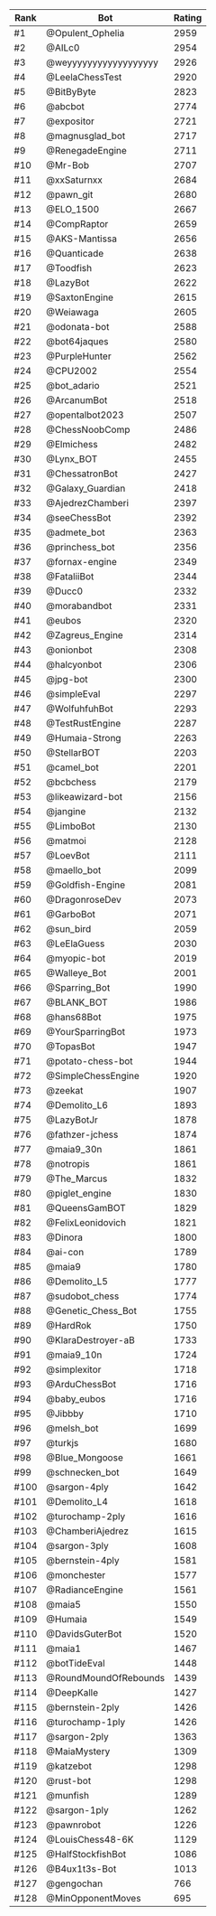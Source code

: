 Rank|Bot|Rating
---|---|---
#1|@Opulent_Ophelia|2959
#2|@AILc0|2954
#3|@weyyyyyyyyyyyyyyyyyy|2926
#4|@LeelaChessTest|2920
#5|@BitByByte|2823
#6|@abcbot|2774
#7|@expositor|2721
#8|@magnusglad_bot|2717
#9|@RenegadeEngine|2711
#10|@Mr-Bob|2707
#11|@xxSaturnxx|2684
#12|@pawn_git|2680
#13|@ELO_1500|2667
#14|@CompRaptor|2659
#15|@AKS-Mantissa|2656
#16|@Quanticade|2638
#17|@Toodfish|2623
#18|@LazyBot|2622
#19|@SaxtonEngine|2615
#20|@Weiawaga|2605
#21|@odonata-bot|2588
#22|@bot64jaques|2580
#23|@PurpleHunter|2562
#24|@CPU2002|2554
#25|@bot_adario|2521
#26|@ArcanumBot|2518
#27|@opentalbot2023|2507
#28|@ChessNoobComp|2486
#29|@Elmichess|2482
#30|@Lynx_BOT|2455
#31|@ChessatronBot|2427
#32|@Galaxy_Guardian|2418
#33|@AjedrezChamberi|2397
#34|@seeChessBot|2392
#35|@admete_bot|2363
#36|@princhess_bot|2356
#37|@fornax-engine|2349
#38|@FataliiBot|2344
#39|@Ducc0|2332
#40|@morabandbot|2331
#41|@eubos|2320
#42|@Zagreus_Engine|2314
#43|@onionbot|2308
#44|@halcyonbot|2306
#45|@jpg-bot|2300
#46|@simpleEval|2297
#47|@WolfuhfuhBot|2293
#48|@TestRustEngine|2287
#49|@Humaia-Strong|2263
#50|@StellarBOT|2203
#51|@camel_bot|2201
#52|@bcbchess|2179
#53|@likeawizard-bot|2156
#54|@jangine|2132
#55|@LimboBot|2130
#56|@matmoi|2128
#57|@LoevBot|2111
#58|@maello_bot|2099
#59|@Goldfish-Engine|2081
#60|@DragonroseDev|2073
#61|@GarboBot|2071
#62|@sun_bird|2059
#63|@LeElaGuess|2030
#64|@myopic-bot|2019
#65|@Walleye_Bot|2001
#66|@Sparring_Bot|1990
#67|@BLANK_BOT|1986
#68|@hans68Bot|1975
#69|@YourSparringBot|1973
#70|@TopasBot|1947
#71|@potato-chess-bot|1944
#72|@SimpleChessEngine|1920
#73|@zeekat|1907
#74|@Demolito_L6|1893
#75|@LazyBotJr|1878
#76|@fathzer-jchess|1874
#77|@maia9_30n|1861
#78|@notropis|1861
#79|@The_Marcus|1832
#80|@piglet_engine|1830
#81|@QueensGamBOT|1829
#82|@FelixLeonidovich|1821
#83|@Dinora|1800
#84|@ai-con|1789
#85|@maia9|1780
#86|@Demolito_L5|1777
#87|@sudobot_chess|1774
#88|@Genetic_Chess_Bot|1755
#89|@HardRok|1750
#90|@KlaraDestroyer-aB|1733
#91|@maia9_10n|1724
#92|@simplexitor|1718
#93|@ArduChessBot|1716
#94|@baby_eubos|1716
#95|@Jibbby|1710
#96|@melsh_bot|1699
#97|@turkjs|1680
#98|@Blue_Mongoose|1661
#99|@schnecken_bot|1649
#100|@sargon-4ply|1642
#101|@Demolito_L4|1618
#102|@turochamp-2ply|1616
#103|@ChamberiAjedrez|1615
#104|@sargon-3ply|1608
#105|@bernstein-4ply|1581
#106|@monchester|1577
#107|@RadianceEngine|1561
#108|@maia5|1550
#109|@Humaia|1549
#110|@DavidsGuterBot|1520
#111|@maia1|1467
#112|@botTideEval|1448
#113|@RoundMoundOfRebounds|1439
#114|@DeepKalle|1427
#115|@bernstein-2ply|1426
#116|@turochamp-1ply|1426
#117|@sargon-2ply|1363
#118|@MaiaMystery|1309
#119|@katzebot|1298
#120|@rust-bot|1298
#121|@munfish|1289
#122|@sargon-1ply|1262
#123|@pawnrobot|1226
#124|@LouisChess48-6K|1129
#125|@HalfStockfishBot|1086
#126|@B4ux1t3s-Bot|1013
#127|@gengochan|766
#128|@MinOpponentMoves|695
